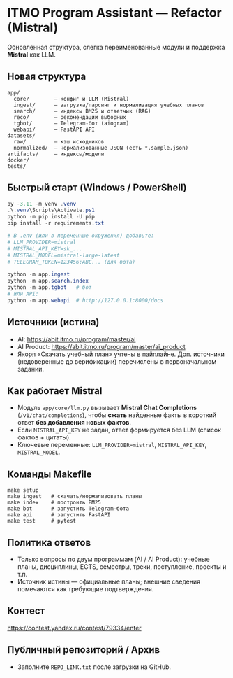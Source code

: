 # ITMO Program Assistant — Refactor (Mistral)

Обновлённая структура, слегка переименованные модули и поддержка **Mistral** как LLM.

## Новая структура
```
app/
  core/        — конфиг и LLM (Mistral)
  ingest/      — загрузка/парсинг и нормализация учебных планов
  search/      — индексы BM25 и ответчик (RAG)
  reco/        — рекомендации выборных
  tgbot/       — Telegram-бот (aiogram)
  webapi/      — FastAPI API
datasets/
  raw/         — кэш исходников
  normalized/  — нормализованные JSON (есть *.sample.json)
artifacts/     — индексы/модели
docker/
tests/
```

## Быстрый старт (Windows / PowerShell)
```powershell
py -3.11 -m venv .venv
.\.venv\Scripts\Activate.ps1
python -m pip install -U pip
pip install -r requirements.txt

# В .env (или в переменные окружения) добавьте:
# LLM_PROVIDER=mistral
# MISTRAL_API_KEY=sk_...
# MISTRAL_MODEL=mistral-large-latest
# TELEGRAM_TOKEN=123456:ABC... (для бота)

python -m app.ingest
python -m app.search.index
python -m app.tgbot   # бот
# или API:
python -m app.webapi  # http://127.0.0.1:8000/docs
```

## Источники (истина)
- AI: https://abit.itmo.ru/program/master/ai
- AI Product: https://abit.itmo.ru/program/master/ai_product
- Якоря «Скачать учебный план» учтены в пайплайне.
Доп. источники (недоверенные до верификации) перечислены в первоначальном задании.

## Как работает Mistral
- Модуль `app/core/llm.py` вызывает **Mistral Chat Completions** (`/v1/chat/completions`), чтобы **сжать** найденные факты в короткий ответ **без добавления новых фактов**.
- Если `MISTRAL_API_KEY` не задан, ответ формируется без LLM (список фактов + цитаты).
- Ключевые переменные: `LLM_PROVIDER=mistral`, `MISTRAL_API_KEY`, `MISTRAL_MODEL`.

## Команды Makefile
```
make setup
make ingest   # скачать/нормализовать планы
make index    # построить BM25
make bot      # запустить Telegram-бота
make api      # запустить FastAPI
make test     # pytest
```

## Политика ответов
- Только вопросы по двум программам (AI / AI Product): учебные планы, дисциплины, ECTS, семестры, треки, поступление, проекты и т.п.
- Источник истины — официальные планы; внешние сведения помечаются как требующие подтверждения.

## Контест
https://contest.yandex.ru/contest/79334/enter

## Публичный репозиторий / Архив
- Заполните `REPO_LINK.txt` после загрузки на GitHub.